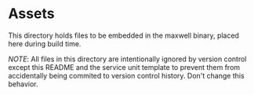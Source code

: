# Assets

This directory holds files to be embedded in the maxwell binary, placed here during build time.

*NOTE*: All files in this directory are intentionally ignored by version control except this README and the service unit template to prevent them 
from accidentally being commited to version control history.  Don't change this behavior.
